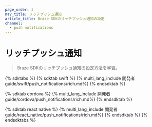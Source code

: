 ```yaml
---
page_order: 3
nav_title: リッチプッシュ通知
article_title: Braze SDKのリッチプッシュ通知の設定
channel:
  - push notifications
---
```


# リッチプッシュ通知

> Braze SDKのリッチプッシュ通知の設定方法を学習。

{% sdktabs %}
{% sdktab swift %}
{% multi_lang_include 開発者guide/swift/push_notifications/rich.md%}
{% endsdktab %}

{% sdktab cordova %}
{% multi_lang_include 開発者guide/cordova/push_notifications/rich.md%}
{% endsdktab %}

{% sdktab react native %}
{% multi_lang_include 開発者guide/react_native/push_notifications/rich.md%}
{% endsdktab %}
{% endsdktabs %}
